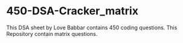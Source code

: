 # 450-DSA-Cracker_matrix
This DSA sheet by Love Babbar contains 450 coding questions. This Repository contain matrix questions.
